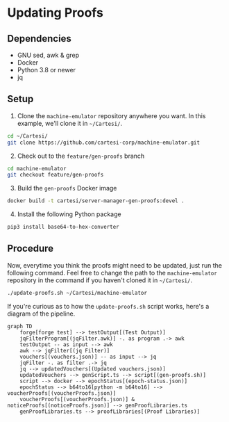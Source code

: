 # Updating Proofs

## Dependencies

* GNU sed, awk & grep
* Docker
* Python 3.8 or newer
* jq

## Setup

1. Clone the `machine-emulator` repository anywhere you want. In this example, we'll clone it in `~/Cartesi/`.

```sh
cd ~/Cartesi/
git clone https://github.com/cartesi-corp/machine-emulator.git
```

2. Check out to the `feature/gen-proofs` branch

```sh
cd machine-emulator
git checkout feature/gen-proofs
```

3. Build the `gen-proofs` Docker image

```sh
docker build -t cartesi/server-manager-gen-proofs:devel .
```

4. Install the following Python package

```sh
pip3 install base64-to-hex-converter
```

## Procedure

Now, everytime you think the proofs might need to be updated, just run the following command.
Feel free to change the path to the `machine-emulator` repository in the command if you haven't cloned it in `~/Cartesi/`.

```sh
./update-proofs.sh ~/Cartesi/machine-emulator
```

If you're curious as to how the `update-proofs.sh` script works, here's a diagram of the pipeline.

```mermaid
graph TD
    forge[forge test] --> testOutput[(Test Output)]
    jqFilterProgram[(jqFilter.awk)] -. as program .-> awk
    testOutput -- as input --> awk
    awk --> jqFilter[(jq Filter)]
    vouchers[(vouchers.json)] -- as input --> jq
    jqFilter -. as filter .-> jq
    jq --> updatedVouchers[(Updated vouchers.json)]
    updatedVouchers --> genScript.ts --> script[(gen-proofs.sh)]
    script --> docker --> epochStatus[(epoch-status.json)]
    epochStatus --> b64to16[python -m b64to16] --> voucherProofs[(voucherProofs.json)]
    voucherProofs[(voucherProofs.json)] & noticeProofs[(noticeProofs.json)] --> genProofLibraries.ts
    genProofLibraries.ts --> proofLibraries[(Proof Libraries)]
```
